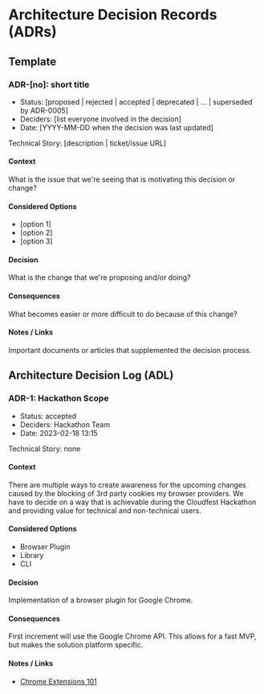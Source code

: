 # Architecture Decision Records (ADRs)

## Template

### ADR-[no]: short title 
* Status: [proposed | rejected | accepted | deprecated | … | superseded by ADR-0005]
* Deciders: [list everyone involved in the decision]
* Date: [YYYY-MM-DD when the decision was last updated]

Technical Story: [description | ticket/issue URL]

#### Context
What is the issue that we're seeing that is motivating this decision or change?

#### Considered Options
* [option 1]
* [option 2]
* [option 3]

#### Decision
What is the change that we're proposing and/or doing?

#### Consequences
What becomes easier or more difficult to do because of this change?

#### Notes / Links
Important documents or articles that supplemented the decision process.

## Architecture Decision Log (ADL)
### ADR-1: Hackathon Scope
* Status: accepted
* Deciders: Hackathon Team
* Date: 2023-02-18 13:15

Technical Story: none

#### Context
There are multiple ways to create awareness for the upcoming changes caused by the blocking of 3rd party cookies my browser providers.
We have to decide on a way that is achievable during the Cloudfest Hackathon and providing value for technical and non-technical users.

#### Considered Options
* Browser Plugin
* Library
* CLI

#### Decision
Implementation of a browser plugin for Google Chrome.

#### Consequences
First increment will use the Google Chrome API.
This allows for a fast MVP, but makes the solution platform specific.
  

#### Notes / Links
* [Chrome Extensions 101]( https://developer.chrome.com/docs/extensions/mv3/getstarted/extensions-101/ )
